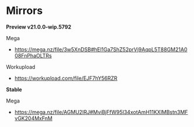 

# Mirrors

**Preview v21.0.0-wip.5792**

Mega
- https://mega.nz/file/3w5XnDSB#hEl1Ga7ShZ52prVj9AqpL5T88GM21A008FnPhaOLTRs

Workupload
- https://workupload.com/file/EJF7hY56RZR

**Stable**

Mega
- https://mega.nz/file/AGMU2IRJ#MviBjFfW95I34xotAmH11KXlMBstn3MFvGK204MxFnM